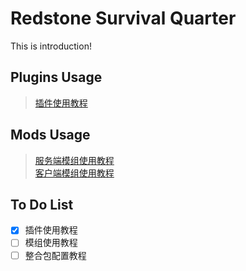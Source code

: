 # Redstone Survival Quarter  
This is introduction!  
## Plugins Usage 
> [插件使用教程](/mcdr_plugin/README.md)  

## Mods Usage
> [服务端模组使用教程](/server_mods/README.md)  
> [客户端模组使用教程](/client_mods/README.md)  

## To Do List
- [x] 插件使用教程
- [ ] 模组使用教程
- [ ] 整合包配置教程
